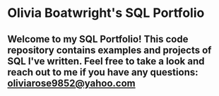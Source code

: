 # Olivia Boatwright's SQL Portfolio 

## Welcome to my SQL Portfolio! This code repository contains examples and projects of SQL I've written. Feel free to take a look and reach out to me if you have any questions: oliviarose9852@yahoo.com

